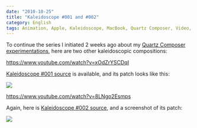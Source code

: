 ```yaml
---
date: "2010-10-25"
title: "Kaleidoscope #001 and #002"
category: English
tags: Animation, Apple, Kaleidoscope, MacBook, Quartz Composer, Video, Visual
---
```


To continue the series I initiated 2 weeks ago about my [Quartz Composer experimentations]({filename}/2010/export-quartz-composer-video.md), here are two other kaleidoscopic compositions:

https://www.youtube.com/watch?v=xOdZrYSCDqI

[Kaleidoscope #001 source]({attach}kaleidoscope-001.qtz) is available, and its patch looks like this:

![]({attach}kaleidoscope-001-patch.png)

https://www.youtube.com/watch?v=8LNgo2Esmps

Again, here is [Kaleidoscope #002 source]({attach}kaleidoscope-002.qtz), and a screenshot of its patch:

![]({attach}kaleidoscope-002-patch.png)

